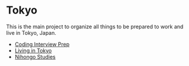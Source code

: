 # Tokyo

This is the main project to organize all things to be prepared to work and live in Tokyo, Japan.

- [Coding Interview Prep](https://github.com/leandrotk/algorithms)
- [Living in Tokyo](https://github.com/leandrotk/tokyo/tree/master/living_in_tokyo)
- [Nihongo Studies](https://github.com/leandrotk/nihongo)
